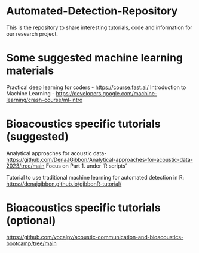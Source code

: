
<!-- README.md is generated from README.Rmd. Please edit that file -->

# Automated-Detection-Repository

This is the repository to share interesting tutorials, code and
information for our research project.

# Some suggested machine learning materials

Practical deep learning for coders - <https://course.fast.ai/>
Introduction to Machine Learning -
<https://developers.google.com/machine-learning/crash-course/ml-intro>

# Bioacoustics specific tutorials (suggested)

Analytical approaches for acoustic data-
<https://github.com/DenaJGibbon/Analytical-approaches-for-acoustic-data-2023/tree/main>
Focus on Part 1. under ‘R scripts’

Tutorial to use traditional machine learning for automated detection in
R: <https://denajgibbon.github.io/gibbonR-tutorial/>

# Bioacoustics specific tutorials (optional)

<https://github.com/vocalpy/acoustic-communication-and-bioacoustics-bootcamp/tree/main>
